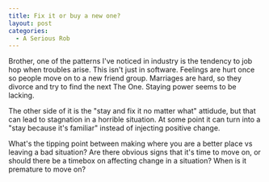 ```yaml
---
title: Fix it or buy a new one?
layout: post
categories:
  - A Serious Rob
---
```

Brother, one of the patterns I've noticed in industry is the tendency to job hop when troubles arise. This isn't just in software. Feelings are hurt once so people move on to a new friend group. Marriages are hard, so they divorce and try to find the next The One. Staying power seems to be lacking.

The other side of it is the "stay and fix it no matter what" attidude, but that can lead to stagnation in a horrible situation. At some point it can turn into a "stay because it's familiar" instead of injecting positive change.

What's the tipping point between making where you are a better place vs leaving a bad situation? Are there obvious signs that it's time to move on, or should there be a timebox on affecting change in a situation? When is it premature to move on?